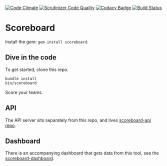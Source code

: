 [![Code Climate](https://codeclimate.com/github/jbavari/scoreboard-cli/badges/gpa.svg)](https://codeclimate.com/github/jbavari/scoreboard-cli) [![Scrutinizer Code Quality](https://scrutinizer-ci.com/g/jbavari/scoreboard-cli/badges/quality-score.png?b=master)](https://scrutinizer-ci.com/g/jbavari/scoreboard-cli/?branch=master) [![Codacy Badge](https://api.codacy.com/project/badge/grade/ed148b6b39084a2d980fa41d721b4e49)](https://www.codacy.com/app/jbavari/scoreboard-cli) [![Build Status](https://scrutinizer-ci.com/g/jbavari/scoreboard-cli/badges/build.png?b=master)](https://scrutinizer-ci.com/g/jbavari/scoreboard-cli/build-status/master) 



# Scoreboard

Install the gem: `gem install scoreboard`.

## Dive in the code

To get started, clone this repo.

```
bundle install
bin/scoreboard
```

Score your teams.

## API

The API server sits separately from this repo, and lives [scoreboard-api repo](https://github.com/jbavari/scoreboard-api).


## Dashboard

There is an accompanying dashboard that gets data from this tool, see the [scoreboard-dashboard](https://github.com/jbavari/scoreboard-dashboard).
